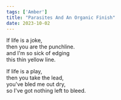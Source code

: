 ```yaml
---
tags: ['Amber']
title: "Parasites And An Organic Finish"
date: 2023-10-02
---
```


If life is a joke,  
then you are the punchline.  
and I'm so sick of edging  
this thin yellow line.

If life is a play,  
then you take the lead,  
you've bled me out dry,  
so I've got nothing left to bleed.
